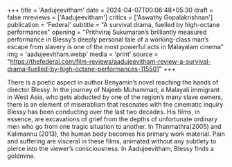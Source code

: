 +++
title = 'Aadujeevitham'
date = 2024-04-07T00:06:48+05:30
draft = false
mreviews = ['Aadujeevitham']
critics = ['Aswathy Gopalakrishnan']
publication = 'Federal'
subtitle = "A survival drama, fuelled by high-octane performances"
opening = "Prithviraj Sukumaran’s brilliantly measured performance in Blessy’s deeply personal tale of a working-class man’s escape from slavery is one of the most powerful acts in Malayalam cinema"
img = 'aadujeevitham.webp'
media = 'print'
source = "https://thefederal.com/film-reviews/aadujeevitham-review-a-survival-drama-fuelled-by-high-octane-performances-115501"
+++

There is a poetic aspect in author Benyamin’s novel reaching the hands of director Blessy. In the journey of Najeeb Muhammad, a Malayali immigrant in West Asia, who gets abducted by one of the region’s many slave owners, there is an element of miserablism that resonates with the cinematic inquiry Blessy has been conducting over the last two decades. His films, in essence, are excavations of grief from the depths of unfortunate ordinary men who go from one tragic situation to another. In Thanmathra(2005) and Kalimannu (2013), the human body becomes his primary work material. Pain and suffering are visceral in these films, animated without any subtlety to pierce into the viewer’s consciousness. In Aadujeevitham, Blessy finds a goldmine.
